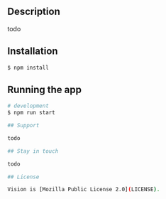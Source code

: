 ## Description

todo

## Installation

```bash
$ npm install
```

## Running the app

```bash
# development
$ npm run start

## Support

todo

## Stay in touch

todo

## License

Vision is [Mozilla Public License 2.0](LICENSE).
